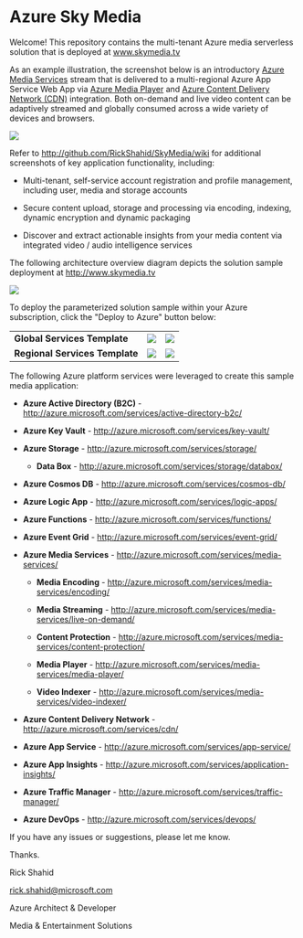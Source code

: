 # Azure Sky Media

Welcome! This repository contains the multi-tenant Azure media serverless solution that is deployed at www.skymedia.tv

As an example illustration, the screenshot below is an introductory <a href="http://azure.microsoft.com/services/media-services/" target="_blank">Azure Media Services</a> stream that is delivered to a multi-regional Azure App Service Web App via <a href="http://azure.microsoft.com/services/media-services/media-player/" target="_blank">Azure Media Player</a> and <a href="http://azure.microsoft.com/services/cdn/" target="_blank">Azure Content Delivery Network (CDN)</a> integration. Both on-demand and live video content can be adaptively streamed and globally consumed across a wide variety of devices and browsers.

![](https://skymedia.azureedge.net/docs/01.10-ApplicationIntroduction.png)

Refer to http://github.com/RickShahid/SkyMedia/wiki for additional screenshots of key application functionality, including:

* Multi-tenant, self-service account registration and profile management, including user, media and storage accounts

* Secure content upload, storage and processing via encoding, indexing, dynamic encryption and dynamic packaging

* Discover and extract actionable insights from your media content via integrated video / audio intelligence services

The following architecture overview diagram depicts the solution sample deployment at http://www.skymedia.tv

![](https://skymedia.azureedge.net/docs/02.12-SolutionArchitecture.png)

To deploy the parameterized solution sample within your Azure subscription, click the "Deploy to Azure" button below:

<table>
  <tr>
    <td>
      <b>Global Services Template</b>
    </td>
    <td>
      <a href="https://portal.azure.com/#create/Microsoft.Template/uri/https%3A%2F%2Fraw.githubusercontent.com%2FRickShahid%2FSkyMedia%2Fmaster%2FResourceManager%2FTemplate.Global.json" title="Deploy Global Services" target="_blank"><img src="http://azuredeploy.net/deploybutton.png"></a>
    </td>
    <td>
      <a href="http://armviz.io/#/?load=https%3A%2F%2Fraw.githubusercontent.com%2FRickShahid%2FSkyMedia%2Fmaster%2FResourceManager%2FTemplate.Global.json" title="Visualize Global Services" target="_blank"><img src="http://armviz.io/visualizebutton.png"></a>
    </td>
  </tr>
  <tr>
    <td>
      <b>Regional Services Template</b>
    </td>
    <td>
      <a href="https://portal.azure.com/#create/Microsoft.Template/uri/https%3A%2F%2Fraw.githubusercontent.com%2FRickShahid%2FSkyMedia%2Fmaster%2FResourceManager%2FTemplate.Regional.json" title="Deploy Regional Services" target="_blank"><img src="http://azuredeploy.net/deploybutton.png"></a>
    </td>
    <td>
      <a href="http://armviz.io/#/?load=https%3A%2F%2Fraw.githubusercontent.com%2FRickShahid%2FSkyMedia%2Fmaster%2FResourceManager%2FTemplate.Regional.json" title="Visualize Regional Services" target="_blank"><img src="http://armviz.io/visualizebutton.png"></a>
    </td>
  </tr>
</table>

The following Azure platform services were leveraged to create this sample media application:

* **Azure Active Directory (B2C)** - http://azure.microsoft.com/services/active-directory-b2c/

* **Azure Key Vault** - http://azure.microsoft.com/services/key-vault/

* **Azure Storage** - http://azure.microsoft.com/services/storage/

  * **Data Box** - http://azure.microsoft.com/services/storage/databox/

* **Azure Cosmos DB** - http://azure.microsoft.com/services/cosmos-db/

* **Azure Logic App** - http://azure.microsoft.com/services/logic-apps/

* **Azure Functions** - http://azure.microsoft.com/services/functions/

* **Azure Event Grid** - http://azure.microsoft.com/services/event-grid/

* **Azure Media Services** - http://azure.microsoft.com/services/media-services/

  * **Media Encoding** - http://azure.microsoft.com/services/media-services/encoding/

  * **Media Streaming** - http://azure.microsoft.com/services/media-services/live-on-demand/

  * **Content Protection** - http://azure.microsoft.com/services/media-services/content-protection/
  
  * **Media Player** - http://azure.microsoft.com/services/media-services/media-player/
  
  * **Video Indexer** - http://azure.microsoft.com/services/media-services/video-indexer/

* **Azure Content Delivery Network** - http://azure.microsoft.com/services/cdn/

* **Azure App Service** - http://azure.microsoft.com/services/app-service/

* **Azure App Insights** - http://azure.microsoft.com/services/application-insights/

* **Azure Traffic Manager** - http://azure.microsoft.com/services/traffic-manager/

* **Azure DevOps** - http://azure.microsoft.com/services/devops/

If you have any issues or suggestions, please let me know.

Thanks.

Rick Shahid

rick.shahid@microsoft.com

Azure Architect & Developer

Media & Entertainment Solutions
